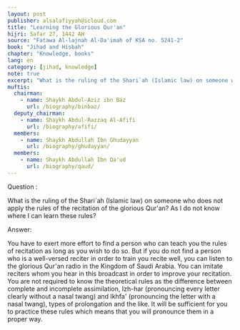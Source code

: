 ```yaml
---
layout: post
publisher: alsalafiyyah@icloud.com
title: "Learning the Glorious Qur'an"
hijri: Safar 27, 1442 AH
source: "Fatawa Al-lajnah Al-Da'imah of KSA no. 5241-2"
book: "Jihad and Hisbah"
chapter: "Knowledge, books"
lang: en
category: [jihad, knowledge]
note: true
excerpt: "What is the ruling of the Shari`ah (Islamic law) on someone who does not apply the rules of the recitation of the glorious Qur'an? As I do not know where I can learn these rules?"
muftis:
  chairman: 
    - name: Shaykh Abdul-Aziz ibn Baz
      url: /biography/binbaz/
  deputy_chairman: 
    - name: Shaykh Abdul-Razzaq Al-Afifi
      url: /biography/afifi/
  members: 
    - name: Shaykh Abdullah Ibn Ghudayyan
      url: /biography/ghudayyan/
  members: 
    - name: Shaykh Abdullah Ibn Qa'ud
      url: /biography/qaud/
---
```


Question : 

What is the ruling of the Shari`ah (Islamic law) on someone who does not apply the rules of the recitation of the glorious Qur'an? As I do not know where I can learn these rules? 

Answer: 

You have to exert more effort to find a person who can teach you the rules of recitation as long as you wish to do so. But if you do not find a person who is a well-versed reciter in order to train you recite well, you can listen to the glorious Qur'an radio in the Kingdom of Saudi Arabia. You can imitate reciters whom you hear in this broadcast in order to improve your recitation. You are not required to know the theoretical rules as the difference between complete and incomplete assimilation, Izh-har (pronouncing every letter clearly without a nasal twang) and Ikhfa' (pronouncing the letter with a nasal twang), types of prolongation and the like. It will be sufficient for you to practice these rules which means that you will pronounce them in a proper way. 
